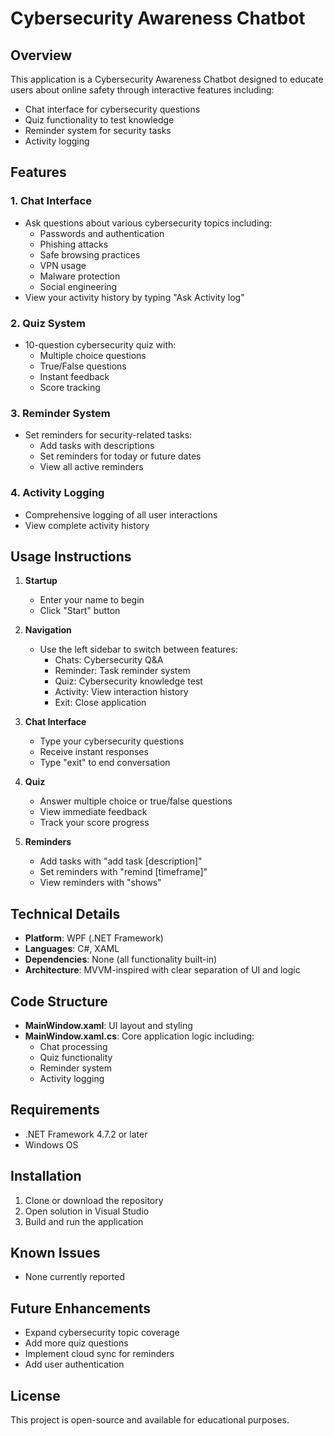 # Cybersecurity Awareness Chatbot

## Overview
This application is a Cybersecurity Awareness Chatbot designed to educate users about online safety through interactive features including:
- Chat interface for cybersecurity questions
- Quiz functionality to test knowledge
- Reminder system for security tasks
- Activity logging

## Features

### 1. Chat Interface
- Ask questions about various cybersecurity topics including:
  - Passwords and authentication
  - Phishing attacks
  - Safe browsing practices
  - VPN usage
  - Malware protection
  - Social engineering
- View your activity history by typing "Ask Activity log"

### 2. Quiz System
- 10-question cybersecurity quiz with:
  - Multiple choice questions
  - True/False questions
  - Instant feedback
  - Score tracking

### 3. Reminder System
- Set reminders for security-related tasks:
  - Add tasks with descriptions
  - Set reminders for today or future dates
  - View all active reminders

### 4. Activity Logging
- Comprehensive logging of all user interactions
- View complete activity history

## Usage Instructions

1. **Startup**
   - Enter your name to begin
   - Click "Start" button

2. **Navigation**
   - Use the left sidebar to switch between features:
     - Chats: Cybersecurity Q&A
     - Reminder: Task reminder system
     - Quiz: Cybersecurity knowledge test
     - Activity: View interaction history
     - Exit: Close application

3. **Chat Interface**
   - Type your cybersecurity questions
   - Receive instant responses
   - Type "exit" to end conversation

4. **Quiz**
   - Answer multiple choice or true/false questions
   - View immediate feedback
   - Track your score progress

5. **Reminders**
   - Add tasks with "add task [description]"
   - Set reminders with "remind [timeframe]"
   - View reminders with "shows"

## Technical Details

- **Platform**: WPF (.NET Framework)
- **Languages**: C#, XAML
- **Dependencies**: None (all functionality built-in)
- **Architecture**: MVVM-inspired with clear separation of UI and logic

## Code Structure

- **MainWindow.xaml**: UI layout and styling
- **MainWindow.xaml.cs**: Core application logic including:
  - Chat processing
  - Quiz functionality
  - Reminder system
  - Activity logging

## Requirements

- .NET Framework 4.7.2 or later
- Windows OS

## Installation

1. Clone or download the repository
2. Open solution in Visual Studio
3. Build and run the application

## Known Issues

- None currently reported

## Future Enhancements

- Expand cybersecurity topic coverage
- Add more quiz questions
- Implement cloud sync for reminders
- Add user authentication

## License

This project is open-source and available for educational purposes.
